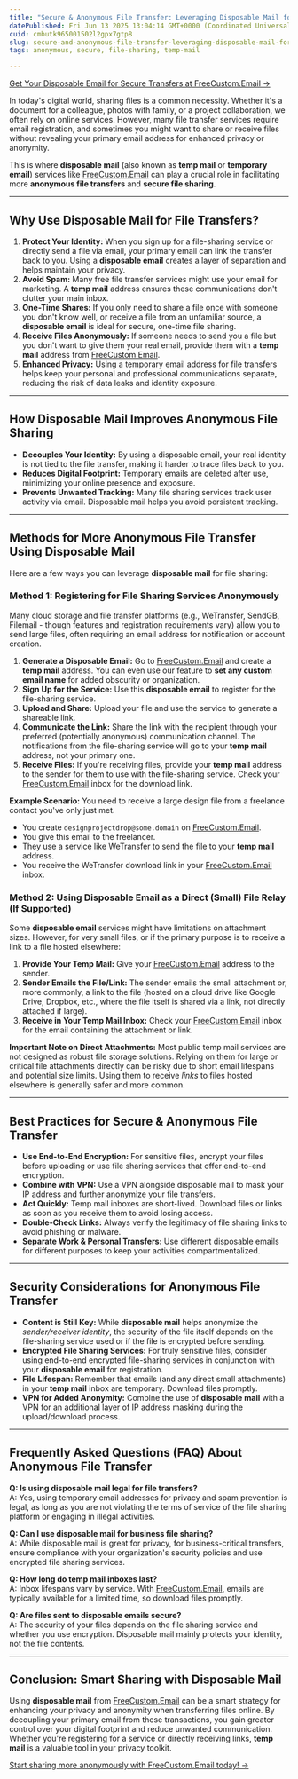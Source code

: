 ```yaml
---
title: "Secure & Anonymous File Transfer: Leveraging Disposable Mail for Privacy"
datePublished: Fri Jun 13 2025 13:04:14 GMT+0000 (Coordinated Universal Time)
cuid: cmbutk965001502l2gpx7gtp8
slug: secure-and-anonymous-file-transfer-leveraging-disposable-mail-for-privacy
tags: anonymous, secure, file-sharing, temp-mail

---
```



[Get Your Disposable Email for Secure Transfers at FreeCustom.Email →](https://www.freecustom.email)

In today's digital world, sharing files is a common necessity. Whether it's a document for a colleague, photos with family, or a project collaboration, we often rely on online services. However, many file transfer services require email registration, and sometimes you might want to share or receive files without revealing your primary email address for enhanced privacy or anonymity.

This is where **disposable mail** (also known as **temp mail** or **temporary email**) services like [FreeCustom.Email](https://www.freecustom.email) can play a crucial role in facilitating more **anonymous file transfers** and **secure file sharing**.

---

## Why Use Disposable Mail for File Transfers?

1.  **Protect Your Identity:** When you sign up for a file-sharing service or directly send a file via email, your primary email can link the transfer back to you. Using a **disposable email** creates a layer of separation and helps maintain your privacy.
2.  **Avoid Spam:** Many free file transfer services might use your email for marketing. A **temp mail** address ensures these communications don't clutter your main inbox.
3.  **One-Time Shares:** If you only need to share a file once with someone you don't know well, or receive a file from an unfamiliar source, a **disposable email** is ideal for secure, one-time file sharing.
4.  **Receive Files Anonymously:** If someone needs to send you a file but you don't want to give them your real email, provide them with a **temp mail** address from [FreeCustom.Email](https://www.freecustom.email).
5.  **Enhanced Privacy:** Using a temporary email address for file transfers helps keep your personal and professional communications separate, reducing the risk of data leaks and identity exposure.

---

## How Disposable Mail Improves Anonymous File Sharing

- **Decouples Your Identity:** By using a disposable email, your real identity is not tied to the file transfer, making it harder to trace files back to you.
- **Reduces Digital Footprint:** Temporary emails are deleted after use, minimizing your online presence and exposure.
- **Prevents Unwanted Tracking:** Many file sharing services track user activity via email. Disposable mail helps you avoid persistent tracking.

---

## Methods for More Anonymous File Transfer Using Disposable Mail

Here are a few ways you can leverage **disposable mail** for file sharing:

### Method 1: Registering for File Sharing Services Anonymously

Many cloud storage and file transfer platforms (e.g., WeTransfer, SendGB, Filemail - though features and registration requirements vary) allow you to send large files, often requiring an email address for notification or account creation.

1.  **Generate a Disposable Email:** Go to [FreeCustom.Email](https://www.freecustom.email) and create a **temp mail** address. You can even use our feature to **set any custom email name** for added obscurity or organization.
2.  **Sign Up for the Service:** Use this **disposable email** to register for the file-sharing service.
3.  **Upload and Share:** Upload your file and use the service to generate a shareable link.
4.  **Communicate the Link:** Share the link with the recipient through your preferred (potentially anonymous) communication channel. The notifications from the file-sharing service will go to your **temp mail** address, not your primary one.
5.  **Receive Files:** If you're receiving files, provide your **temp mail** address to the sender for them to use with the file-sharing service. Check your [FreeCustom.Email](https://www.freecustom.email) inbox for the download link.

**Example Scenario:**
You need to receive a large design file from a freelance contact you've only just met.
*   You create `designprojectdrop@some.domain` on [FreeCustom.Email](https://www.freecustom.email).
*   You give this email to the freelancer.
*   They use a service like WeTransfer to send the file to your **temp mail** address.
*   You receive the WeTransfer download link in your [FreeCustom.Email](https://www.freecustom.email) inbox.

### Method 2: Using Disposable Email as a Direct (Small) File Relay (If Supported)

Some **disposable email** services might have limitations on attachment sizes. However, for very small files, or if the primary purpose is to receive a link to a file hosted elsewhere:

1.  **Provide Your Temp Mail:** Give your [FreeCustom.Email](https://www.freecustom.email) address to the sender.
2.  **Sender Emails the File/Link:** The sender emails the small attachment or, more commonly, a link to the file (hosted on a cloud drive like Google Drive, Dropbox, etc., where the file itself is shared via a link, not directly attached if large).
3.  **Receive in Your Temp Mail Inbox:** Check your [FreeCustom.Email](https://www.freecustom.email) inbox for the email containing the attachment or link.

**Important Note on Direct Attachments:** Most public temp mail services are not designed as robust file storage solutions. Relying on them for large or critical file attachments directly can be risky due to short email lifespans and potential size limits. Using them to receive *links* to files hosted elsewhere is generally safer and more common.

---

## Best Practices for Secure & Anonymous File Transfer

- **Use End-to-End Encryption:** For sensitive files, encrypt your files before uploading or use file sharing services that offer end-to-end encryption.
- **Combine with VPN:** Use a VPN alongside disposable mail to mask your IP address and further anonymize your file transfers.
- **Act Quickly:** Temp mail inboxes are short-lived. Download files or links as soon as you receive them to avoid losing access.
- **Double-Check Links:** Always verify the legitimacy of file sharing links to avoid phishing or malware.
- **Separate Work & Personal Transfers:** Use different disposable emails for different purposes to keep your activities compartmentalized.

---

## Security Considerations for Anonymous File Transfer

*   **Content is Still Key:** While **disposable mail** helps anonymize the *sender/receiver identity*, the security of the file itself depends on the file-sharing service used or if the file is encrypted before sending.
*   **Encrypted File Sharing Services:** For truly sensitive files, consider using end-to-end encrypted file-sharing services in conjunction with your **disposable email** for registration.
*   **File Lifespan:** Remember that emails (and any direct small attachments) in your **temp mail** inbox are temporary. Download files promptly.
*   **VPN for Added Anonymity:** Combine the use of **disposable mail** with a VPN for an additional layer of IP address masking during the upload/download process.

---

## Frequently Asked Questions (FAQ) About Anonymous File Transfer

**Q: Is using disposable mail legal for file transfers?**  
A: Yes, using temporary email addresses for privacy and spam prevention is legal, as long as you are not violating the terms of service of the file sharing platform or engaging in illegal activities.

**Q: Can I use disposable mail for business file sharing?**  
A: While disposable mail is great for privacy, for business-critical transfers, ensure compliance with your organization's security policies and use encrypted file sharing services.

**Q: How long do temp mail inboxes last?**  
A: Inbox lifespans vary by service. With [FreeCustom.Email](https://www.freecustom.email), emails are typically available for a limited time, so download files promptly.

**Q: Are files sent to disposable emails secure?**  
A: The security of your files depends on the file sharing service and whether you use encryption. Disposable mail mainly protects your identity, not the file contents.

---

## Conclusion: Smart Sharing with Disposable Mail

Using **disposable mail** from [FreeCustom.Email](https://www.freecustom.email) can be a smart strategy for enhancing your privacy and anonymity when transferring files online. By decoupling your primary email from these transactions, you gain greater control over your digital footprint and reduce unwanted communication. Whether you're registering for a service or directly receiving links, **temp mail** is a valuable tool in your privacy toolkit.

[Start sharing more anonymously with FreeCustom.Email today! →](https://www.freecustom.email)